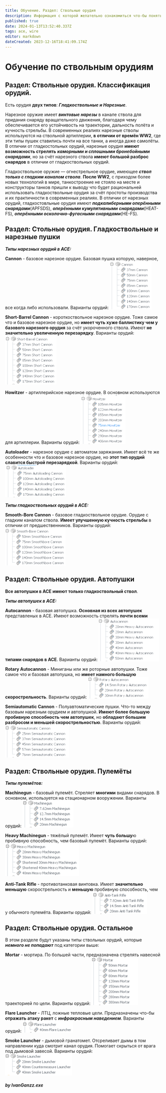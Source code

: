 ```yaml
---
title: Обучение. Раздел: Ствольные орудия
description: Информация с которой желательно ознакомиться что-бы понять что такое "строить на ACE"
published: true
date: 2024-01-13T13:52:40.337Z
tags: ace, wire
editor: markdown
dateCreated: 2023-12-16T18:41:09.174Z
---
```


# Обучение по ствольным орудиям
## Раздел: Ствольные орудия. Классификация орудий.


Есть орудия **двух типов**: ***Гладкоствольные и Нарезные***.

Нарезное оружие имеет ***винтовые нарезы*** в канале ствола для придания снаряду вращательного движения, благодаря чему обеспечивается его устойчивость на траектории, дальность полёта и кучность стрельбы. В современных реалиях нарезные стволы используются на ствольной артиллерии, **в отличии от времён WW2**, где эти типы пушек ставились почти на все танки, а иногда даже самолёты. В отличии от гладкостольных орудий, нарезные орудия **имеют возможность стрелять** ***каморными и сплошными бронебойными снарядами***, но за счёт нарезного ствола **имеют большой разброс снарядов** в отличии от гладкоствольных орудий.

Гладкоствольное оружие — огнестрельное орудие, имеющее ***ствол только с гладким каналом ствола***. **После WW2**, с приходом более новых технологий в мире, танкостроение не стояло на месте и конструкторы танков пришли к выводу что будет рациональней использовать гладкоствольные орудия за счёт простоты производства и их практичности в современных реалиях. В отличии от нарезных орудий, гладкостовльные орудия имеют ***подкалиберными оперёнными снарядами***(APFSDS), ***оперёнными кумулятивными снарядами***(HEAT-FS), ***оперёнными осколочно-фугасными снарядами***(HE-FS).

## Раздел: Стольные орудия. Гладкоствольные и нарезные пушки

***Типы нарезных орудий в ACE:***


**Cannon** - базовое нарезное орудие. Базовая пушка которую, наверное, все когда либо использовали. Варианты орудий:
![ace_cannons.png](/ace_cannons.png)


**Short-Barrel Cannon** - короткоствольное нарезное орудие. Тоже самое что и базовое нарезное орудие, но **имеет чуть хуже баллистику чем у базового нарезного орудия** за счёт укороченного ствола. Имеют **не значительно увеличенную перезарядку**. Варианты орудий:
![ace_shortscannons.png](/ace_shortscannons.png)


**Howitzer** - артиллерийское нарезное орудие. В основном используются для артиллерии. Варианты орудий:
![ace_howitzers.png](/ace_howitzers.png)


**Autoloader** - нарезное орудие с автоматом заряжания. Имеет всё те же особенности что и базовое нарезное орудие, но **этот тип орудий славится быстрой перезарядкой**. Варианты орудий:
![ace_autoloadingcannons.png](/ace_autoloadingcannons.png)

***Типы гладкоствольных орудий в ACE:***

**Smooth-Bore Cannon** - базовое гладкоствольное орудие. Орудие с гладким каналом ствола. **Имеет улучшенную кучность стрельбы** в отличии от предшественников. Варианты орудий:
![ace_smoothbore.png](/ace_smoothbore.png)


## Раздел: Ствольные орудия. Автопушки

**Все автопушки в ACE имеют только гладкоствольный ствол**.

***Типы автопушек в ACE:***

**Autocannon** - базовая автопушка. **Основная из всех автопушек** представленых в ACE. Имеют возможность стрелять **почти всеми типами снарядов в ACE**. Варианты орудий:
![ace_autocannons.png](/ace_autocannons.png) 

**Rotary Autocannon** - Миниганы или же роторные автопушки. Тоже самое что и базовая автопушка, но **имеет намного большую скорострельность**. Варианты орудий:
![ace_rotaryautocannons.png](/ace_rotaryautocannons.png) 

**Semiautomatic Cannon** - Полуавтоматические пушки. Что-то между базовым нарезным орудием и автопушкой. **Имеют более большую пробивную способность чем автопушек**, но **обладают большим разбросом и меньшей скорострельностью**. Варианты орудий:
![ace_semiautomatic.png](/ace_semiautomatic.png)


## Раздел: Ствольные орудия. Пулемёты

***Типы пулемётов:***

**Machinegun** - базовый пулемёт. Стреляет **многими** видами снарядов. В основном, используется на стационарном вооружении. Варианты орудий:
![ace_machinegun.png](/ace_machinegun.png)

**Heavy Machinegun** - тяжёлый пулемёт. Имеет **чуть большу**ю пробивную способность, чем базовый пулемёт. Варианты орудий:
![ace_heavy_machinegun.png](/ace_heavy_machinegun.png)

**Anti-Tank Rifle** - противотанковая винтовка. Имеет **значительно меньшую** скорострельность и **меньшую** пробивную способность, чем у обычного пулемёта. Варианты орудий:
![ace_anti-tank_rifle.png](/ace_anti-tank_rifle.png)






## Раздел: Ствольные орудия. Остальное

В этом разделе будут указаны типы ствольных орудий, которые ***немного не попадают*** под категории выше:

**Mortar** - мортира. По большей части, предназначена стрелять навесной траекторией по цели. Варианты орудий:
![ace_mortars.png](/ace_mortars.png)

**Flare Launcher** - ЛТЦ, ложные тепловые цели. Предназначены что-бы **отражать атаку ракет** с ***инфракрасным наведением***. Варианты орудий:
![ace_flare_launcher.png](/ace_flare_launcher.png)

**Smoke Launcher** - дымовой гранатомет. Отсреливает дымы в том направлении куда смотрит канал орудия. Помогает скрыться от врага под дымовой завесой. Варианты орудий:
![ace_smoke_launchers.png](/ace_smoke_launchers.png)







##### by IvanGanzz.exe